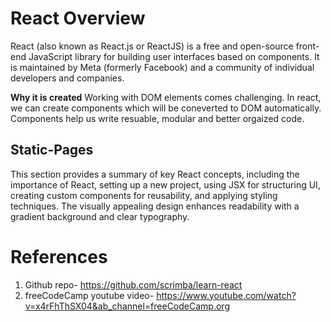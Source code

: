 # React Overview

React (also known as React.js or ReactJS) is a free and open-source front-end JavaScript library for building user interfaces based on components. It is maintained by Meta (formerly Facebook) and a community of individual developers and companies.

**Why it is created**
Working with DOM elements comes challenging. In react, we can create components which will be coneverted to DOM automatically. Components help us write resuable, modular and better orgaized code.

## Static-Pages

This section provides a summary of key React concepts, including the importance of React, setting up a new project, using JSX for structuring UI, creating custom components for reusability, and applying styling techniques. The visually appealing design enhances readability with a gradient background and clear typography.

# References

1. Github repo- https://github.com/scrimba/learn-react
2. freeCodeCamp youtube video- https://www.youtube.com/watch?v=x4rFhThSX04&ab_channel=freeCodeCamp.org
